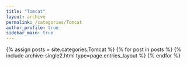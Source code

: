 ```yaml
---
title: "Tomcat"
layout: archive
permalink: /categories/Tomcat
author_profile: true
sidebar_main: true
---
```



{% assign posts = site.categories.Tomcat %}
{% for post in posts %} {% include archive-single2.html type=page.entries_layout %} {% endfor %}
